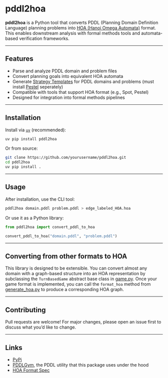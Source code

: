 # pddl2hoa

**pddl2hoa** is a Python tool that converts PDDL (Planning Domain Definition Language) planning problems into [HOA (Hanoi Omega Automata)](https://adl.github.io/hoaf/) format. This enables downstream analysis with formal methods tools and automata-based verification frameworks.

---

## Features

- Parse and analyze PDDL domain and problem files
- Convert planning goals into equivalent HOA automata
- Generate [Strategy Templates](https://arxiv.org/abs/2305.14026) for PDDL domains and problems (must install [Pestel](https://github.com/satya2009rta/pestel) seperately)
- Compatible with tools that support HOA format (e.g., Spot, Pestel)
- Designed for integration into formal methods pipelines

---

## Installation

Install via [`uv`](https://github.com/astral-sh/uv) (recommended):

```bash
uv pip install pddl2hoa
```

Or from source:
```bash
git clone https://github.com/yourusername/pddl2hoa.git
cd pddl2hoa
uv pip install .
```

---

## Usage
After installation, use the CLI tool:
```bash
pddl2hoa domain.pddl problem.pddl > edge_labeled_HOA.hoa
```

Or use it as a Python library:
```python
from pddl2hoa import convert_pddl_to_hoa

convert_pddl_to_hoa("domain.pddl", "problem.pddl")
```

---


## Converting from other formats to HOA
This library is designed to be extensible. You can convert almost any domain with a graph-based structure into an HOA representation by subclassing the `TurnBasedGame` abstract base class in [game.py](./pddl2hoa/game.py). Once your game format is implemented, you can call the `format_hoa` method from [generate_hoa.py](./pddl2hoa/generate_hoa.py) to produce a corresponding HOA graph.

---

## Contributing
Pull requests are welcome! For major changes, please open an issue first to discuss what you’d like to change.

---

## Links

- [PyPi](TODO)
- [PDDLGym](https://github.com/tomsilver/pddlgym), the PDDL utility that this package uses under the hood
- [HOA Format Spec](https://adl.github.io/hoaf/)
